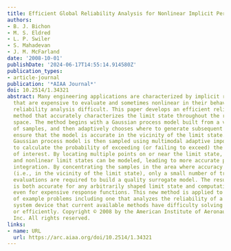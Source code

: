 ```yaml
---
title: Efficient Global Reliability Analysis for Nonlinear Implicit Performance Functions
authors:
- B. J. Bichon
- M. S. Eldred
- L. P. Swiler
- S. Mahadevan
- J. M. McFarland
date: '2008-10-01'
publishDate: '2024-06-17T14:55:14.914580Z'
publication_types:
- article-journal
publication: '*AIAA Journal*'
doi: 10.2514/1.34321
abstract: Many engineering applications are characterized by implicit response functions
  that are expensive to evaluate and sometimes nonlinear in their behavior, making
  reliability analysis difficult. This paper develops an efficient reliability analysis
  method that accurately characterizes the limit state throughout the random variable
  space. The method begins with a Gaussian process model built from a very small number
  of samples, and then adaptively chooses where to generate subsequent samples to
  ensure that the model is accurate in the vicinity of the limit state. The resulting
  Gaussian process model is then sampled using multimodal adaptive importance sampling
  to calculate the probability of exceeding (or failing to exceed) the response level
  of interest. By locating multiple points on or near the limit state, more complex
  and nonlinear limit states can be modeled, leading to more accurate probability
  integration. By concentrating the samples in the area where accuracy is important
  (i.e., in the vicinity of the limit state), only a small number of true function
  evaluations are required to build a quality surrogate model. The resulting method
  is both accurate for any arbitrarily shaped limit state and computationally efficient
  even for expensive response functions. This new method is applied to a collection
  of example problems including one that analyzes the reliability of a microelectromechanical
  system device that current available methods have difficulty solving either accurately
  or efficiently. Copyright © 2008 by the American Institute of Aeronautics and Astronautics,
  Inc. All rights reserved.
links:
- name: URL
  url: https://arc.aiaa.org/doi/10.2514/1.34321
---
```

